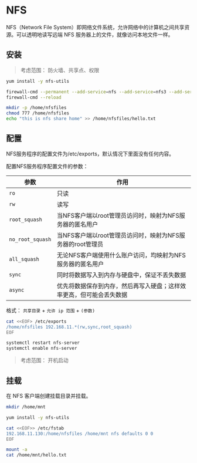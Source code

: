 <!--
 * @Author: jangrui
 * @Date: 2019-07-31 07:45:23
 * @LastEditors: jangrui
 * @LastEditTime: 2019-08-22 20:00:19
 * @version: 
 * @Descripttion: NFS
 -->

# NFS

NFS（Network File System）即网络文件系统，允许网络中的计算机之间共享资源。可以透明地读写远端 NFS 服务器上的文件，就像访问本地文件一样。

## 安装

> 考虑范围： 防火墙、共享点、权限

```bash
yum install -y nfs-utils

firewall-cmd --permanent --add-service=nfs --add-service=nfs3 --add-service=rpc-bind
firewall-cmd --reload

mkdir -p /home/nfsfiles
chmod 777 /home/nfsfiles
echo "this is nfs share home" >> /home/nfsfiles/hello.txt
```

## 配置

NFS服务程序的配置文件为/etc/exports，默认情况下里面没有任何内容。

配置NFS服务程序配置文件的参数：

|参数|作用|
|-|-|
|`ro`|只读|
|`rw`|读写|
|`root_squash`|当NFS客户端以root管理员访问时，映射为NFS服务器的匿名用户|
|`no_root_squash`|当NFS客户端以root管理员访问时，映射为NFS服务器的root管理员|
|`all_squash`|无论NFS客户端使用什么账户访问，均映射为NFS服务器的匿名用户|
|`sync`|同时将数据写入到内存与硬盘中，保证不丢失数据|
|`async`|优先将数据保存到内存，然后再写入硬盘；这样效率更高，但可能会丢失数据|

格式： `共享目录` + `允许 ip 范围` + `(参数)`

```bash
cat <<EOF> /etc/exports
/home/nfsfiles 192.168.11.*(rw,sync,root_squash)
EOF

systemctl restart nfs-server
systemctl enable nfs-server
```

> 考虑范围： 开机启动

## 挂载

在 NFS 客户端创建挂载目录并挂载。

```bash
mkdir /home/mnt

yum install -y nfs-utils

cat <<EOF>> /etc/fstab
192.168.11.130:/home/nfsfiles /home/mnt nfs defaults 0 0
EOF

mount -a
cat /home/mnt/hello.txt
```
